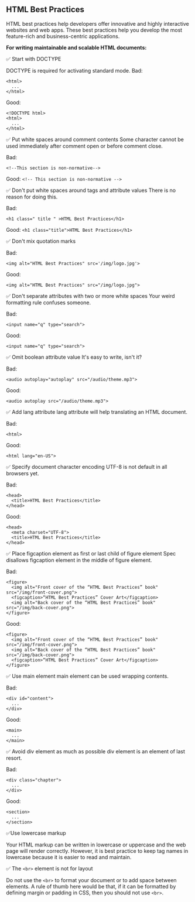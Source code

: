 ## HTML Best Practices

HTML best practices help developers offer innovative and highly interactive websites and web apps. These best practices help you develop the most feature-rich and business-centric applications.

**For writing maintainable and scalable HTML documents:**

:white_check_mark: Start with DOCTYPE

DOCTYPE is required for activating standard mode.
Bad:

```
<html>
  ...
</html>
```

Good:

```
<!DOCTYPE html>
<html>
  ...
</html>
```

:white_check_mark: Put white spaces around comment contents Some character cannot be used immediately after comment open or before comment close.

Bad:

`<!--This section is non-normative-->`

Good:
`<!-- This section is non-normative -->`

:white_check_mark: Don't put white spaces around tags and attribute values There is no reason for doing this.

Bad:

`<h1 class=" title " >HTML Best Practices</h1>`

Good:
`<h1 class="title">HTML Best Practices</h1>`

:white_check_mark: Don't mix quotation marks

Bad:

`<img alt="HTML Best Practices" src='/img/logo.jpg'>`

Good:

`<img alt="HTML Best Practices" src="/img/logo.jpg">`

:white_check_mark: Don't separate attributes with two or more white spaces Your weird formatting rule confuses someone.

Bad:

`<input name="q" type="search">`

Good:

`<input name="q" type="search">`

:white_check_mark: Omit boolean attribute value It's easy to write, isn't it?

Bad:

`<audio autoplay="autoplay" src="/audio/theme.mp3">`

Good:

`<audio autoplay src="/audio/theme.mp3">`

:white_check_mark: Add lang attribute lang attribute will help translating an HTML document.

Bad:

`<html>`

Good:

`<html lang="en-US">`

:white_check_mark: Specify document character encoding UTF-8 is not default in all browsers yet.

Bad:

```
<head>
  <title>HTML Best Practices</title>
</head>
```

Good:

```
<head>
  <meta charset="UTF-8">
  <title>HTML Best Practices</title>
</head>
```

:white_check_mark: Place figcaption element as first or last child of figure element Spec disallows figcaption element in the middle of figure element.

Bad:

```
<figure>
  <img alt="Front cover of the “HTML Best Practices” book" src="/img/front-cover.png">
  <figcaption>“HTML Best Practices” Cover Art</figcaption>
  <img alt="Back cover of the “HTML Best Practices” book" src="/img/back-cover.png">
</figure>
```

Good:

```
<figure>
  <img alt="Front cover of the “HTML Best Practices” book" src="/img/front-cover.png">
  <img alt="Back cover of the “HTML Best Practices” book" src="/img/back-cover.png">
  <figcaption>“HTML Best Practices” Cover Art</figcaption>
</figure>
```

:white_check_mark: Use main element main element can be used wrapping contents.

Bad:

```
<div id="content">
  ...
</div>
```

Good:

```
<main>
  ...
</main>
```

:white_check_mark: Avoid div element as much as possible div element is an element of last resort.

Bad:

```
<div class="chapter">
  ...
</div>
```

Good:

```
<section>
  ...
</section>
```

:white_check_mark:Use lowercase markup

Your HTML markup can be written in lowercase or uppercase and the web page will render correctly. However, it is best practice to keep tag names in lowercase because it is easier to read and maintain.

:white_check_mark: The `<br>` element is not for layout

Do not use the `<br>` to format your document or to add space between elements. A rule of thumb here would be that, if it can be formatted by defining margin or padding in CSS, then you should not use `<br>`.
